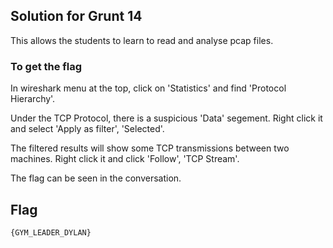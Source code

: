 ## Solution for Grunt 14

This allows the students to learn to read and analyse pcap files. 

### To get the flag

In wireshark menu at the top, click on 'Statistics' and find 'Protocol Hierarchy'.

Under the TCP Protocol, there is a suspicious 'Data' segement. Right click it and select 'Apply as filter', 'Selected'.

The filtered results will show some TCP transmissions between two machines. Right click it and click 'Follow', 'TCP Stream'.

The flag can be seen in the conversation. 

## Flag

```
{GYM_LEADER_DYLAN}
```
